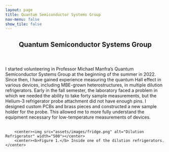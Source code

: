 ```yaml
---
layout: page
title: Quantum Semiconductor Systems Group
nav-menu: false
show_tile: false
---
```


<!-- Main -->
<div id="main" class="alt">

  <!-- One -->
<section id="one">
	<div class="inner">
		<header class="major">
			<h1>Quantum Semiconductor Systems Group</h1>
		</header>

<!-- Content -->
I started volunteering in Professor Michael Manfra’s Quantum Semiconductor Systems Group at the beginning of the summer in 2022. Since then, I have gained experience measuring the quantum Hall effect in various devices, including MBE-grown heterostructures, in multiple dilution refrigerators. Early in the fall semester, the laboratory faced a problem in which we needed the ability to take forty sample measurements, but the Helium-3 refrigerator probe attachment did not have enough pins. I designed custom PCBs and brass pieces and constructed a new sample holder for the probe. This allowed me to more fully understand the equipment necessary for low-temperature measurements of devices.<br><br>
		
		<center><img src="assets/images/fridge.png" alt="Dilution Refrigerator" width="500"></center>
		<center><b>Figure 1.</b> Inside one of the dilution refrigerators.</center>
